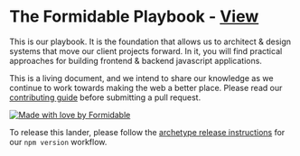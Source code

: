 The Formidable Playbook - [View](http://formidable.com/open-source/playbook)
=======================
This is our playbook. It is the foundation that allows us to architect & design systems that move our client projects forward.  In it, you will find practical approaches for building frontend & backend javascript applications.

This is a living document, and we intend to share our knowledge as we continue to work towards making the web a better place. Please read our [contributing guide](CONTRIBUTING.md) before submitting a pull request.

[![Made with love by Formidable](https://formidable.surge.sh/assets/readme-foots.svg)](http://formidable.com/?utm_source=github&utm_medium=OSS&utm_campaign=repository)

To release this lander, please follow the [archetype release instructions](https://github.com/FormidableLabs/builder-docs-archetype#lander-release) for our `npm version` workflow.
